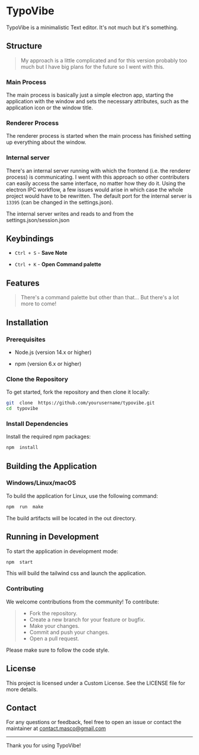 
# TypoVibe

TypoVibe is a minimalistic Text editor. It's not much but it's something.

## Structure

> My approach is a little complicated and for this version probably too much but I have big plans for the future so I went with this.

### Main Process

The main process is basically just a simple electron app, starting the application with the window and sets the necessary attributes, such as the application icon or the window title.

### Renderer Process

The renderer process is started when the main process has finished setting up everything about the window.

### Internal server

There's an internal server running with which the frontend (i.e. the renderer process) is communicating. I went with this approach so other contributers can easily access the same interface, no matter how they do it. Using the electron IPC workflow, a few issues would arise in which case the whole project would have to be rewritten. The default port for the internal server is `13395` (can be changed in the settings.json).

The internal server writes and reads to and from the settings.json/session.json

## Keybindings

  

-  `Ctrl + S` - **Save Note**

-  `Ctrl + K` - **Open Command palette**

  

## Features

  

> There's a command palette but other than that...
> But there's a lot more to come!

  

## Installation

  

### Prerequisites

  

- Node.js (version 14.x or higher)

- npm (version 6.x or higher)

  

### Clone the Repository

  

To get started, fork the repository and then clone it locally:

  

```sh
git  clone  https://github.com/yourusername/typovibe.git
cd  typovibe
```

  

### Install Dependencies

  

Install the required npm packages:

  

```sh
npm  install
```

  

## Building the Application

### Windows/Linux/macOS

  

To build the application for Linux, use the following command:

  

```sh
npm  run  make
```

  

The build artifacts will be located in the out directory.

  

## Running in Development

  

To start the application in development mode:

  

```sh
npm  start
```

  

This will build the tailwind css and launch the application.

  

### Contributing

  

We welcome contributions from the community! To contribute:

  

> - Fork the repository. 
> - Create a new branch for your feature or bugfix. 
> - Make your changes. 
> - Commit and push your changes.
> - Open a pull request.

  

Please make sure to follow the code style.

  

## License

  

This project is licensed under a Custom License. See the LICENSE file for more details.

  

## Contact

  

For any questions or feedback, feel free to open an issue or contact the maintainer at contact.masco@gmail.com

  

---

  

Thank you for using TypoVibe!
